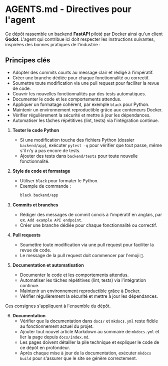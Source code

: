 # AGENTS.md - Directives pour l'agent

Ce dépôt rassemble un backend **FastAPI** piloté par Docker ainsi qu'un client **Godot**. L'agent qui contribue ici doit respecter les instructions suivantes, inspirées des bonnes pratiques de l'industrie :

## Principes clés

- Adopter des commits courts au message clair et rédigé à l'impératif.
- Créer une branche dédiée pour chaque fonctionnalité ou correctif.
- Soumettre toute modification via une pull request pour faciliter la revue de code.
- Couvrir les nouvelles fonctionnalités par des tests automatiques.
- Documenter le code et les comportements attendus.
- Appliquer un formatage cohérent, par exemple `black` pour Python.
- Maintenir un environnement reproductible grâce aux conteneurs Docker.
- Vérifier régulièrement la sécurité et mettre à jour les dépendances.
- Automatiser les tâches répétitives (lint, tests) via l'intégration continue.

1. **Tester le code Python**
   - Si une modification touche des fichiers Python (dossier `backend/app`), exécuter `pytest -q` pour vérifier que tout passe, même s'il n'y a pas encore de tests.
   - Ajouter des tests dans `backend/tests` pour toute nouvelle fonctionnalité.

2. **Style de code et formatage**
   - Utiliser `black` pour formater le Python.
   - Exemple de commande :
     ```bash
     black backend/app
     ```

3. **Commits et branches**
   - Rédiger des messages de commit concis à l'impératif en anglais, par ex. `Add example API endpoint`.
   - Créer une branche dédiée pour chaque fonctionnalité ou correctif.

4. **Pull requests**
   - Soumettre toute modification via une pull request pour faciliter la revue de code.
   - Le message de la pull request doit commencer par l'emoji `🤖`.

5. **Documentation et automatisation**
   - Documenter le code et les comportements attendus.
   - Automatiser les tâches répétitives (lint, tests) via l'intégration continue.
   - Maintenir un environnement reproductible grâce à Docker.
   - Vérifier régulièrement la sécurité et mettre à jour les dépendances.

Ces consignes s'appliquent à l'ensemble du dépôt.

6. **Documentation**
   - Vérifier que la documentation dans `docs/` et `mkdocs.yml` reste fidèle au fonctionnement actuel du projet.
   - Ajouter tout nouvel article Markdown au sommaire de `mkdocs.yml` et lier la page depuis `docs/index.md`.
   - Les pages doivent détailler la pile technique et expliquer le code de ce dépôt en profondeur.
   - Après chaque mise à jour de la documentation, exécuter `mkdocs build` pour s'assurer que le site se génère correctement.
